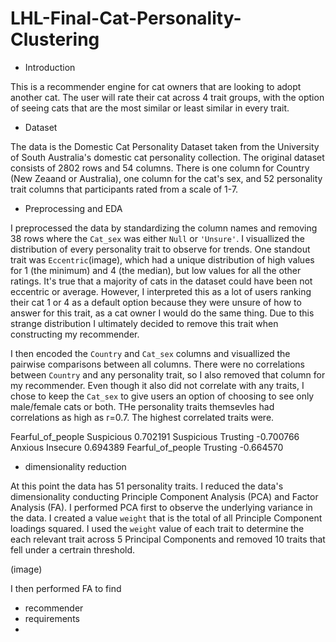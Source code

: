# LHL-Final-Cat-Personality-Clustering

- Introduction

This is a recommender engine for cat owners that are looking to adopt another cat. The user will rate their cat across 4 trait groups, with the option of seeing cats that are the most similar or least similar in every trait. 

- Dataset

The data is the Domestic Cat Personality Dataset taken from the University of South Australia's domestic cat personality collection. The original dataset consists of 2802 rows and 54 columns. There is one column for Country (New Zeaand or Australia), one column for the cat's sex, and 52 personality trait columns that participants rated from a scale of 1-7. 

- Preprocessing and EDA 

I preprocessed the data by standardizing the column names and removing 38 rows where the `Cat_sex` was either `Null` or `'Unsure'`. I visuallized the distribution of every personality trait to observe for trends. One standout trait was `Eccentric`(image), which had a unique distribution of high values for 1 (the minimum) and 4 (the median), but low values for all the other ratings. It's true that a majority of cats in the dataset could have been not eccentric or average. However, I interpreted this as a lot of users ranking their cat 1 or 4 as a default option because they were unsure of how to answer for this trait, as a cat owner I would do the same thing. Due to this strange distribution I ultimately decided to remove this trait when constructing my recommender. 

I then encoded the `Country` and `Cat_sex` columns and visuallized the pairwise comparisons between all columns. There were no correlations between `Country` and any personality trait, so I also removed that column for my recommender. Even though it also did not correlate with any traits, I chose to keep the `Cat_sex` to give users an option of choosing to see only male/female cats or both. THe personality traits themsevles had correlations as high as r=0.7. The highest correlated traits were. 

Fearful_of_people      Suspicious            0.702191
Suspicious             Trusting             -0.700766
Anxious                Insecure              0.694389
Fearful_of_people      Trusting             -0.664570   

- dimensionality reduction

At this point the data has 51 personality traits. I reduced the data's dimensionality conducting Principle Component Analysis (PCA) and Factor Analysis (FA). I performed PCA first to observe the underlying variance in the data. I created a value `weight` that is the total of all Principle Component loadings squared. I used the `weight` value of each trait to determine the each relevant trait across 5 Principal Components and removed 10 traits that fell under a certrain threshold. 

(image)

I then performed FA to find 



- recommender
- requirements
- 